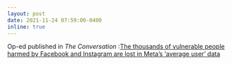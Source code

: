 ```yaml
---
layout: post
date: 2021-11-24 07:59:00-0400
inline: true
---
```


Op-ed published in <i>The Conversation</i> :<a href="https://theconversation.com/the-thousands-of-vulnerable-people-harmed-by-facebook-and-instagram-are-lost-in-metas-average-user-data-172119">The thousands of vulnerable people harmed by Facebook and Instagram are lost in Meta’s ‘average user’ data</a>
